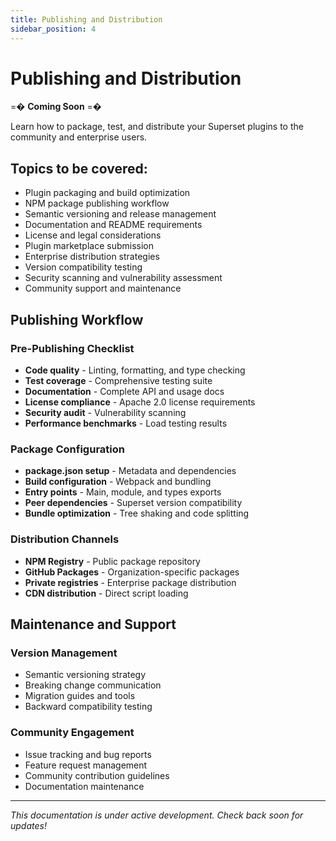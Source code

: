 ```yaml
---
title: Publishing and Distribution
sidebar_position: 4
---
```


<!--
Licensed to the Apache Software Foundation (ASF) under one
or more contributor license agreements.  See the NOTICE file
distributed with this work for additional information
regarding copyright ownership.  The ASF licenses this file
to you under the Apache License, Version 2.0 (the
"License"); you may not use this file except in compliance
with the License.  You may obtain a copy of the License at

  http://www.apache.org/licenses/LICENSE-2.0

Unless required by applicable law or agreed to in writing,
software distributed under the License is distributed on an
"AS IS" BASIS, WITHOUT WARRANTIES OR CONDITIONS OF ANY
KIND, either express or implied.  See the License for the
specific language governing permissions and limitations
under the License.
-->

# Publishing and Distribution

=� **Coming Soon** =�

Learn how to package, test, and distribute your Superset plugins to the community and enterprise users.

## Topics to be covered:

- Plugin packaging and build optimization
- NPM package publishing workflow
- Semantic versioning and release management
- Documentation and README requirements
- License and legal considerations
- Plugin marketplace submission
- Enterprise distribution strategies
- Version compatibility testing
- Security scanning and vulnerability assessment
- Community support and maintenance

## Publishing Workflow

### Pre-Publishing Checklist
- **Code quality** - Linting, formatting, and type checking
- **Test coverage** - Comprehensive testing suite
- **Documentation** - Complete API and usage docs
- **License compliance** - Apache 2.0 license requirements
- **Security audit** - Vulnerability scanning
- **Performance benchmarks** - Load testing results

### Package Configuration
- **package.json setup** - Metadata and dependencies
- **Build configuration** - Webpack and bundling
- **Entry points** - Main, module, and types exports
- **Peer dependencies** - Superset version compatibility
- **Bundle optimization** - Tree shaking and code splitting

### Distribution Channels
- **NPM Registry** - Public package repository
- **GitHub Packages** - Organization-specific packages
- **Private registries** - Enterprise package distribution
- **CDN distribution** - Direct script loading

## Maintenance and Support

### Version Management
- Semantic versioning strategy
- Breaking change communication
- Migration guides and tools
- Backward compatibility testing

### Community Engagement
- Issue tracking and bug reports
- Feature request management
- Community contribution guidelines
- Documentation maintenance

---

*This documentation is under active development. Check back soon for updates!*
